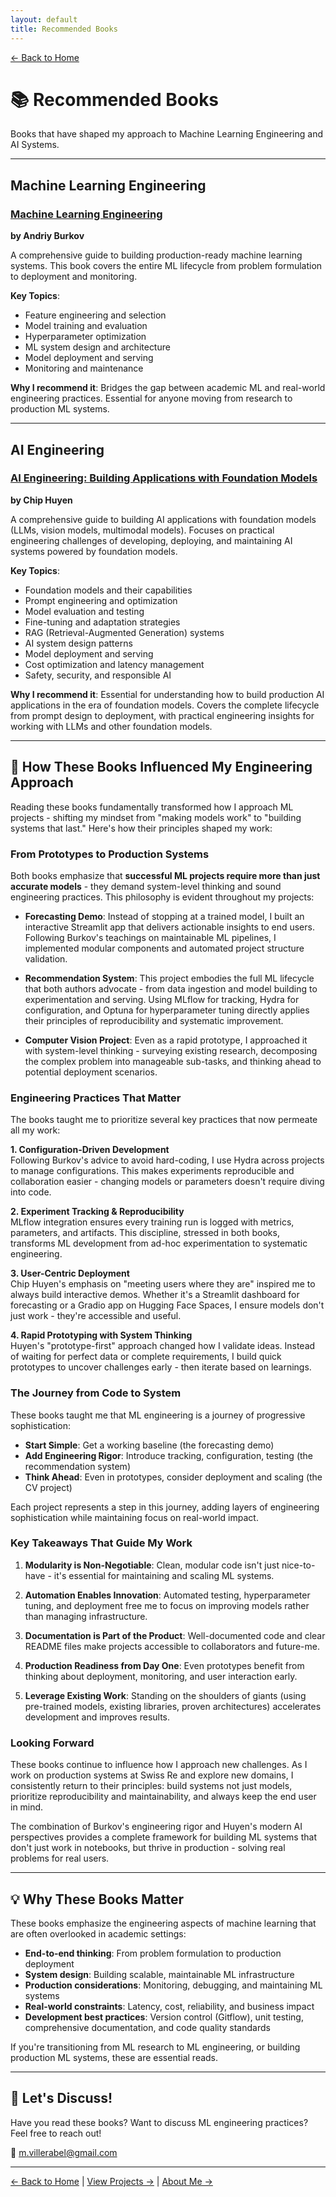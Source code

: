```yaml
---
layout: default
title: Recommended Books
---
```


[← Back to Home](./index.html)

# 📚 Recommended Books

Books that have shaped my approach to Machine Learning Engineering and AI Systems.

---

## Machine Learning Engineering

### [Machine Learning Engineering](http://www.mlebook.com/)
**by Andriy Burkov**

A comprehensive guide to building production-ready machine learning systems. This book covers the entire ML lifecycle from problem formulation to deployment and monitoring.

**Key Topics**:
- Feature engineering and selection
- Model training and evaluation
- Hyperparameter optimization
- ML system design and architecture
- Model deployment and serving
- Monitoring and maintenance

**Why I recommend it**: Bridges the gap between academic ML and real-world engineering practices. Essential for anyone moving from research to production ML systems.

---

## AI Engineering

### [AI Engineering: Building Applications with Foundation Models](https://www.oreilly.com/library/view/ai-engineering/9781098166298/)
**by Chip Huyen**

A comprehensive guide to building AI applications with foundation models (LLMs, vision models, multimodal models). Focuses on practical engineering challenges of developing, deploying, and maintaining AI systems powered by foundation models.

**Key Topics**:
- Foundation models and their capabilities
- Prompt engineering and optimization
- Model evaluation and testing
- Fine-tuning and adaptation strategies
- RAG (Retrieval-Augmented Generation) systems
- AI system design patterns
- Model deployment and serving
- Cost optimization and latency management
- Safety, security, and responsible AI

**Why I recommend it**: Essential for understanding how to build production AI applications in the era of foundation models. Covers the complete lifecycle from prompt design to deployment, with practical engineering insights for working with LLMs and other foundation models.

---

## 📖 How These Books Influenced My Engineering Approach

Reading these books fundamentally transformed how I approach ML projects - shifting my mindset from "making models work" to "building systems that last." Here's how their principles shaped my work:

### From Prototypes to Production Systems

Both books emphasize that **successful ML projects require more than just accurate models** - they demand system-level thinking and sound engineering practices. This philosophy is evident throughout my projects:

- **Forecasting Demo**: Instead of stopping at a trained model, I built an interactive Streamlit app that delivers actionable insights to end users. Following Burkov's teachings on maintainable ML pipelines, I implemented modular components and automated project structure validation.

- **Recommendation System**: This project embodies the full ML lifecycle that both authors advocate - from data ingestion and model building to experimentation and serving. Using MLflow for tracking, Hydra for configuration, and Optuna for hyperparameter tuning directly applies their principles of reproducibility and systematic improvement.

- **Computer Vision Project**: Even as a rapid prototype, I approached it with system-level thinking - surveying existing research, decomposing the complex problem into manageable sub-tasks, and thinking ahead to potential deployment scenarios.

### Engineering Practices That Matter

The books taught me to prioritize several key practices that now permeate all my work:

**1. Configuration-Driven Development**  
Following Burkov's advice to avoid hard-coding, I use Hydra across projects to manage configurations. This makes experiments reproducible and collaboration easier - changing models or parameters doesn't require diving into code.

**2. Experiment Tracking & Reproducibility**  
MLflow integration ensures every training run is logged with metrics, parameters, and artifacts. This discipline, stressed in both books, transforms ML development from ad-hoc experimentation to systematic engineering.

**3. User-Centric Deployment**  
Chip Huyen's emphasis on "meeting users where they are" inspired me to always build interactive demos. Whether it's a Streamlit dashboard for forecasting or a Gradio app on Hugging Face Spaces, I ensure models don't just work - they're accessible and useful.

**4. Rapid Prototyping with System Thinking**  
Huyen's "prototype-first" approach changed how I validate ideas. Instead of waiting for perfect data or complete requirements, I build quick prototypes to uncover challenges early - then iterate based on learnings.

### The Journey from Code to System

These books taught me that ML engineering is a journey of progressive sophistication:

- **Start Simple**: Get a working baseline (the forecasting demo)
- **Add Engineering Rigor**: Introduce tracking, configuration, testing (the recommendation system)
- **Think Ahead**: Even in prototypes, consider deployment and scaling (the CV project)

Each project represents a step in this journey, adding layers of engineering sophistication while maintaining focus on real-world impact.

### Key Takeaways That Guide My Work

1. **Modularity is Non-Negotiable**: Clean, modular code isn't just nice-to-have - it's essential for maintaining and scaling ML systems.

2. **Automation Enables Innovation**: Automated testing, hyperparameter tuning, and deployment free me to focus on improving models rather than managing infrastructure.

3. **Documentation is Part of the Product**: Well-documented code and clear README files make projects accessible to collaborators and future-me.

4. **Production Readiness from Day One**: Even prototypes benefit from thinking about deployment, monitoring, and user interaction early.

5. **Leverage Existing Work**: Standing on the shoulders of giants (using pre-trained models, existing libraries, proven architectures) accelerates development and improves results.

### Looking Forward

These books continue to influence how I approach new challenges. As I work on production systems at Swiss Re and explore new domains, I consistently return to their principles: build systems not just models, prioritize reproducibility and maintainability, and always keep the end user in mind.

The combination of Burkov's engineering rigor and Huyen's modern AI perspectives provides a complete framework for building ML systems that don't just work in notebooks, but thrive in production - solving real problems for real users.

---

## 💡 Why These Books Matter

These books emphasize the engineering aspects of machine learning that are often overlooked in academic settings:

- **End-to-end thinking**: From problem formulation to production deployment
- **System design**: Building scalable, maintainable ML infrastructure
- **Production considerations**: Monitoring, debugging, and maintaining ML systems
- **Real-world constraints**: Latency, cost, reliability, and business impact
- **Development best practices**: Version control (Gitflow), unit testing, comprehensive documentation, and code quality standards

If you're transitioning from ML research to ML engineering, or building production ML systems, these are essential reads.

---

## 🤝 Let's Discuss!

Have you read these books? Want to discuss ML engineering practices? Feel free to reach out!

📧 [m.villerabel@gmail.com](mailto:m.villerabel@gmail.com)

---

[← Back to Home](./index.html) | [View Projects →](./projects.html) | [About Me →](./about.html)